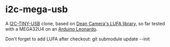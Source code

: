 # i2c-mega-usb

A [I2C-TINY-USB](https://github.com/harbaum/I2C-Tiny-USB) clone, based on [Dean Camera's LUFA library](http://www.fourwalledcubicle.com/LUFA.php), so far tested with a MEGA32U4 on an [Arduino Leonardo](https://www.arduino.cc/en/Main/Arduino_BoardLeonardo).

Don't forget to add LUFA after checkout: git submodule update --init
